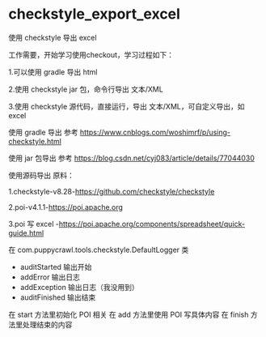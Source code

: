 # checkstyle_export_excel
使用 checkstyle 导出 excel


工作需要，开始学习使用checkout，学习过程如下：

1.可以使用 gradle 导出 html

2.使用 checkstyle jar 包，命令行导出 文本/XML 

3.使用 checkstyle 源代码，直接运行，导出 文本/XML，可自定义导出，如 excel

使用 gradle 导出
参考 https://www.cnblogs.com/woshimrf/p/using-checkstyle.html

使用 jar 包导出
参考 https://blog.csdn.net/cyj083/article/details/77044030

使用源码导出
原料：

1.checkstyle-v8.28-https://github.com/checkstyle/checkstyle

2.poi-v4.1.1-https://poi.apache.org

3.poi 写 excel -https://poi.apache.org/components/spreadsheet/quick-guide.html

在 com.puppycrawl.tools.checkstyle.DefaultLogger 类

- auditStarted 输出开始
- addError 输出日志
- addException 输出日志（我没用到）
- auditFinished 输出结束

在 start 方法里初始化 POI 相关
在 add 方法里使用 POI 写具体内容
在 finish 方法里处理结束的内容







